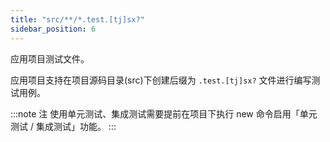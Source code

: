 ```yaml
---
title: "src/**/*.test.[tj]sx?"
sidebar_position: 6
---
```


应用项目测试文件。

应用项目支持在项目源码目录(src)下创建后缀为 `.test.[tj]sx?` 文件进行编写测试用例。

:::note 注
使用单元测试、集成测试需要提前在项目下执行 new 命令启用「单元测试 / 集成测试」功能。
:::
